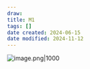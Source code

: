 ```yaml
---
draw:
title: M1
tags: []
date created: 2024-06-15
date modified: 2024-11-12
---
```


![image.png|1000](https://imagehosting4picgo.oss-cn-beijing.aliyuncs.com/imagehosting/fix-dir%2Fpicgo%2Fpicgo-clipboard-images%2F2024%2F07%2F27%2F16-43-15-40b09f0bceabfb5b5937a34f1bc97b13-20240727164315-56b9d0.png)

<!-- more -->

